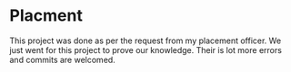 # Placment
This project was done as per the request from my placement officer. We just went for this project to prove our knowledge. Their is lot more errors and commits are welcomed.
